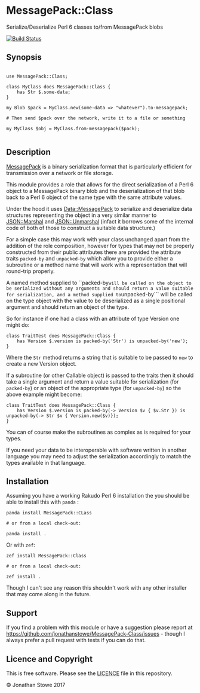 # MessagePack::Class

Serialize/Deserialize Perl 6 classes to/from MessagePack blobs

[![Build Status](https://travis-ci.org/jonathanstowe/MessagePack-Class.svg?branch=master)](https://travis-ci.org/jonathanstowe/MessagePack-Class)


## Synopsis

```perl6

use MessagePack::Class;

class MyClass does MessagePack::Class {
	has Str $.some-data;
}

my Blob $pack = MyClass.new(some-data => "whatever").to-messagepack;

# Then send $pack over the network, write it to a file or something

my MyClass $obj = MyClass.from-messagepack($pack);


```

## Description

[MessagePack](http://msgpack.org/) is a binary serialization format that
is particularly efficient for transmission over a network or file storage.

This module provides a role that allows for the direct serialization of
a Perl 6 object to a MessagePack binary blob and the deserialization of
that blob back to a Perl 6 object of the same type with the same attribute
values.

Under the hood it uses [Data::MessagePack](https://github.com/pierre-vigier/Perl6-Data-MessagePack)
to serialize and deserialize data structures representing the object in a very
similar manner to [JSON::Marshal](https://github.com/jonathanstowe/JSON-Marshal) and
[JSON::Unmarshal](https://github.com/tadzik/JSON-Unmarshal) (infact it borrows some
of the internal code of both of those to construct a suitable data structure.)

For a simple case this may work with your class unchanged apart from the addition of
the role composition, however for types that may not be properly constructed from
their public attributes there are provided the attribute traits ```packed-by``` and
```unpacked-by``` which allow you to provide either a subroutine or a method name
that will work with a representation that will round-trip properly.

A named method supplied to ``packed-by``` will be called on the object to be serialized
without any arguments and should return a value suitable for serialization, and a method
supplied to ```unpacked-by``` will be called on the type object with the value to be
deserialized as a single positional argument and should return an object of the type.


So for instance if one had a class with an attribute of type Version one might do:

```
class TraitTest does MessagePack::Class {
    has Version $.version is packed-by('Str') is unpacked-by('new');
}
```

Where the ```Str``` method returns a string that is suitable to be passed to ```new```
to create a new Version  object.

If a subroutine (or other Callable object) is passed to the traits then it should take
a single argument and return a value suitable for serialization (for ```packed-by```) or
an object of the appropriate type (for ```unpacked-by```) so the above example might
become:

```
class TraitTest does MessagePack::Class {
    has Version $.version is packed-by(-> Version $v { $v.Str }) is unpacked-by(-> Str $v { Version.new($v)});
}
```

You can of course make the subroutines as complex as is required for your types.

If you need your data to be interoperable with software written in another language
you may need to adjust the serialization accordingly to match the types available
in that language.

## Installation

Assuming you have a working Rakudo Perl 6 installation the you should be able
to install this with ```panda``` :

    panda install MessagePack::CLass

    # or from a local check-out:

    panda install .

Or with ```zef```:

    zef install MessagePack::Class

    # or from a local check-out:

    zef install .

Though I can't see any reason this shouldn't work with any other installer that
may come along in the future.

## Support

If you find a problem with this module or have a suggestion please report at
https://github.com/jonathanstowe/MessagePack-Class/issues - though I always
prefer a pull request with tests if you can do that.

## Licence and Copyright

This is free software. Please see the [LICENCE](LICENCE) file in this repository.

© Jonathan Stowe 2017

